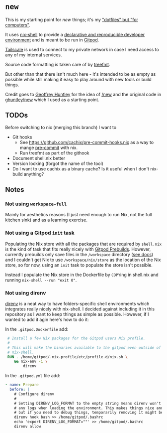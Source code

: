 # `new`

This is my starting point for _new_ things; it's my ["dotfiles" but "for computers"](https://ghuntley.com/slash-new/).

It uses [nix-shell](https://nixos.org/manual/nix/stable/command-ref/nix-shell.html) to provide a [declarative and reproducible developer environment](https://nix.dev/tutorials/declarative-and-reproducible-developer-environments) and is meant to be run in [Gitpod](https://gitpod.io/).

[Tailscale](https://tailscale.com/) is used to connect to my private network in case I need access to any of my internal services.

Source code formatting is taken care of by [treefmt](https://github.com/numtide/treefmt).

But other than that there isn't much here - it's intended to be as empty as possible while still making it easy to play around with new tools or build things.

Credit goes to [Geoffrey Huntley](https://ghuntley.com/) for the idea of [/new](https://ghuntley.com/slash-new/) and the original code in [ghuntley/new](https://github.com/ghuntley/new) which I used as a starting point.

## TODOs

Before switching to nix (merging this branch) I want to

- Git hooks
  - See https://github.com/cachix/pre-commit-hooks.nix as a way to mange [pre-commit](https://pre-commit.com/) with nix.
  - Run treefmt as part of the githook
- Document shell.nix better
- Version locking (forgot the name of the tool)
- Do I want to use cachix as a binary cache? Is it useful when I don't nix-build anything?

## Notes

### Not using `workspace-full`

Mainly for aesthetics reasons (I just need enough to run Nix, not the full kitchen sink) and as a learning exercise.

### Not using a Gitpod `init` task

Populating the Nix store with all the packages that are required by `shell.nix` is the kind of task that fits really nicely with [Gitpod Prebuilds](https://www.gitpod.io/docs/prebuilds). However, currently prebuilds only save files in the `/workspace` directory ([see docs](https://www.gitpod.io/docs/prebuilds#workspace-directory-only)) and I couldn't get Nix to use `/workspace/nix/store` as the location of the Nix store, so for now, using an `init` task to populate the store isn't possible.

Instead I populate the Nix store in the Dockerfile by `COPY`ing in shell.nix and running `nix-shell --run "exit 0"`.

### Not using direnv

[direnv](https://direnv.net/) is a neat way to have folders-specific shell environments which integrates really nicely with nix-shell. I decided against including it in this repository as I want to keep things as simple as possible. However, if I wanted to add it agin here's how to do it:

In the `.gitpod.Dockerfile` add:

```dockerfile
 # Install a few Nix packages for the Gitpod users Nix profile.
 #
 # This will make the binaries available to the gitpod even outside of a specific
 # nix-shell.
 RUN . /home/gitpod/.nix-profile/etc/profile.d/nix.sh \
    && nix-env -i \
        direnv
```

In the `.gitpod.yml` file add:

```yaml
- name: Prepare
  before: |
    # Configure direnv
    #
    # Setting DIRENV_LOG_FORMAT to the empty string means direnv won't output
    # any logs when loading the environment. This makes things nice and quiet
    # but if you need to debug things, temporarily removing it might be helpful.
    direnv hook bash >> /home/gitpod/.bashrc
    echo 'export DIRENV_LOG_FORMAT=""' >> /home/gitpod/.bashrc
    direnv allow
```
